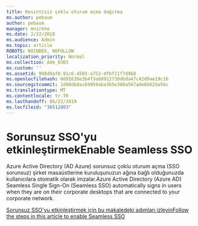 ```yaml
---
title: Kesintisiz çoklu oturum açma dağıtma
ms.author: pebaum
author: pebaum
manager: mnirkhe
ms.date: 2/22/2018
ms.audience: Admin
ms.topic: article
ROBOTS: NOINDEX, NOFOLLOW
localization_priority: Normal
ms.collection: Adm_O365
ms.custom: ''
ms.assetid: 998d9af8-91c6-4583-a752-dfbf21f7d9b8
ms.openlocfilehash: 0d91638e3b4f3ab0912730dbda47c42d9ae19c16
ms.sourcegitcommit: 1d98db8acb9959aba3b5e308a567ade6b62da56c
ms.translationtype: MT
ms.contentlocale: tr-TR
ms.lasthandoff: 08/22/2019
ms.locfileid: "36512803"
---
```

# <a name="enable-seamless-sso"></a><span data-ttu-id="e4862-102">Sorunsuz SSO'yu etkinleştirmek</span><span class="sxs-lookup"><span data-stu-id="e4862-102">Enable Seamless SSO</span></span>

<span data-ttu-id="e4862-103">Azure Active Directory (AD Azure) sorunsuz çoklu oturum açma (SSO sorunsuz) şirket masaüstlerine kuruluşunuzun ağına bağlı olduğunuzda kullanıcılara otomatik olarak imzalar.</span><span class="sxs-lookup"><span data-stu-id="e4862-103">Azure Active Directory (Azure AD) Seamless Single Sign-On (Seamless SSO) automatically signs in users when they are on their corporate desktops that are connected to your corporate network.</span></span>
  
[<span data-ttu-id="e4862-104">Sorunsuz SSO'yu etkinleştirmek için bu makaledeki adımları izleyin</span><span class="sxs-lookup"><span data-stu-id="e4862-104">Follow the steps in this article to enable Seamless SSO</span></span>](https://docs.microsoft.com/azure/active-directory/connect/active-directory-aadconnect-sso-quick-start)
  

